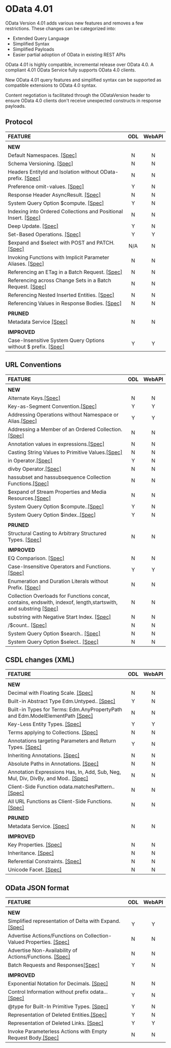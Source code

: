 # OData 4.01

OData Version 4.01 adds various new features and removes a few restrictions. These changes can be categorized into:

- Extended Query Language
- Simplified Syntax
- Simplified Payloads
- Easier partial adoption of OData in existing REST APIs

OData 4.01 is highly compatible, incremental release over OData 4.0. A compliant 4.01 OData Service fully supports OData 4.0 clients.

New OData 4.01 query features and simplified syntax can be supported as compatible extensions to OData 4.0 syntax.

Content negotiation is facilitated through the ODataVersion header to ensure OData 4.0 clients don't receive unexpected constructs in response payloads.

## Protocol

|FEATURE|ODL|WebAPI|
|:---|:--:|:--:|
||||||||||||||||
|**NEW**|
| Default Namespaces. [[Spec]]("https://docs.oasis-open.org/odata/new-in-odata/v4.01/cn02/new-in-odata-v4.01-cn02.html#_Toc495652484")                                                  |N|N|
| Schema Versioning. [[Spec]]("https://docs.oasis-open.org/odata/new-in-odata/v4.01/cn02/new-in-odata-v4.01-cn02.html#_Toc495652485")                                                   |N|N|
| Headers EntityId and Isolation without OData- prefix. [[Spec]]("https://docs.oasis-open.org/odata/new-in-odata/v4.01/cn02/new-in-odata-v4.01-cn02.html#_Toc495652486")                |N|N|
| Preference omit-values. [[Spec]]("https://docs.oasis-open.org/odata/new-in-odata/v4.01/cn02/new-in-odata-v4.01-cn02.html#_Toc495652487")                                              |Y|N|
| Response Header AsyncResult. [[Spec]]("https://docs.oasis-open.org/odata/new-in-odata/v4.01/cn02/new-in-odata-v4.01-cn02.html#_Toc495652488")                                         |N|N|
| System Query Option $compute. [[Spec]]("https://docs.oasis-open.org/odata/new-in-odata/v4.01/cn02/new-in-odata-v4.01-cn02.html#_Toc495652491")                                        |Y|N|
| Indexing into Ordered Collections and Positional Insert. [[Spec]]("https://docs.oasis-open.org/odata/new-in-odata/v4.01/cn02/new-in-odata-v4.01-cn02.html#_Toc495652536")             |N|N|
| Deep Update. [[Spec]]("https://docs.oasis-open.org/odata/new-in-odata/v4.01/cn02/new-in-odata-v4.01-cn02.html#_Toc495652537")                                                         |Y|N|
| Set-Based Operations. [[Spec]]("https://docs.oasis-open.org/odata/new-in-odata/v4.01/cn02/new-in-odata-v4.01-cn02.html#_Toc495652494")                                                |Y|Y|
| $expand and $select with POST and PATCH. [[Spec]]("https://docs.oasis-open.org/odata/new-in-odata/v4.01/cn02/new-in-odata-v4.01-cn02.html#_Toc495652495")                             |N/A|N|
| Invoking Functions with Implicit Parameter Aliases. [[Spec]]("https://docs.oasis-open.org/odata/new-in-odata/v4.01/cn02/new-in-odata-v4.01-cn02.html#_Toc495652496")                  |N|N|
| Referencing an ETag in a Batch Request. [[Spec]]("https://docs.oasis-open.org/odata/new-in-odata/v4.01/cn02/new-in-odata-v4.01-cn02.html#_Toc495652497")                              |N|N|
| Referencing across Change Sets in a Batch Request. [[Spec]]("https://docs.oasis-open.org/odata/new-in-odata/v4.01/cn02/new-in-odata-v4.01-cn02.html#_Toc495652498")                   |N|N|
| Referencing Nested Inserted Entities. [[Spec]]("https://docs.oasis-open.org/odata/new-in-odata/v4.01/cn02/new-in-odata-v4.01-cn02.html#_Toc495652499")                                |N|N|
| Referencing Values in Response Bodies. [[Spec]]("https://docs.oasis-open.org/odata/new-in-odata/v4.01/cn02/new-in-odata-v4.01-cn02.html#_Toc495652500")                               |N|N|
||
|**PRUNED**|
|Metadata Service [[Spec]](https://docs.oasis-open.org/odata/new-in-odata/v4.01/cn02/new-in-odata-v4.01-cn02.html#_Toc495652489) |N|N|
||
|**IMPROVED**|
|Case-Insensitive System Query Options without $ prefix. [[Spec]](https://docs.oasis-open.org/odata/new-in-odata/v4.01/cn02/new-in-odata-v4.01-cn02.html#_Toc)|Y|Y|

## URL Conventions

|FEATURE|ODL|WebAPI|
|:---|:--:|:--:|
||||||||||||||||
|**NEW**|
|Alternate Keys.[[Spec]](https://docs.oasis-open.org/odata/new-in-odata/v4.01/cn02/new-in-odata-v4.01-cn02.html#_Toc495652502) |N|N|
|Key-as-Segment Convention.[[Spec]](https://docs.oasis-open.org/odata/new-in-odata/v4.01/cn02/new-in-odata-v4.01-cn02.html#_Toc495652503) |Y|Y|
|Addressing Operations without Namespace or Alias.[[Spec]](https://docs.oasis-open.org/odata/new-in-odata/v4.01/cn02/new-in-odata-v4.01-cn02.html#_Toc495652504) |Y|Y|
|Addressing a Member of an Ordered Collection.[[Spec]](https://docs.oasis-open.org/odata/new-in-odata/v4.01/cn02/new-in-odata-v4.01-cn02.html#_Toc495652505) |N|N|
|Annotation values in expressions.[[Spec]](https://docs.oasis-open.org/odata/new-in-odata/v4.01/cn02/new-in-odata-v4.01-cn02.html#_Toc495652507) |N|N|
|Casting String Values to Primitive Values.[[Spec]](https://docs.oasis-open.org/odata/new-in-odata/v4.01/cn02/new-in-odata-v4.01-cn02.html#_Toc495652509) |N|N|
|in Operator.[[Spec]](https://docs.oasis-open.org/odata/new-in-odata/v4.01/cn02/new-in-odata-v4.01-cn02.html#_Toc495652512) |Y|N|
|divby Operator.[[Spec]](https://docs.oasis-open.org/odata/new-in-odata/v4.01/cn02/new-in-odata-v4.01-cn02.html#_Toc495652513) |N|N|
|hassubset and hassubsequence Collection Functions.[[Spec]](https://docs.oasis-open.org/odata/new-in-odata/v4.01/cn02/new-in-odata-v4.01-cn02.html#_Toc495652514) |N|N|
|$expand of Stream Properties and Media Resources.[[Spec]](https://docs.oasis-open.org/odata/new-in-odata/v4.01/cn02/new-in-odata-v4.01-cn02.html#_Toc495652518) |N|N|
|System Query Option $compute..[[Spec]](https://docs.oasis-open.org/odata/new-in-odata/v4.01/cn02/new-in-odata-v4.01-cn02.html#_Toc495652521) |Y|N|
|System Query Option $index..[[Spec]](https://docs.oasis-open.org/odata/new-in-odata/v4.01/cn02/new-in-odata-v4.01-cn02.html#_Toc495652522) |Y|N|
||
|**PRUNED**|
|Structural Casting to Arbitrary Structured Types. [[Spec]](https://docs.oasis-open.org/odata/new-in-odata/v4.01/cn02/new-in-odata-v4.01-cn02.html#_Toc495652510)|N|N|
||
|**IMPROVED**|
|EQ Comparison. [[Spec]](https://docs.oasis-open.org/odata/new-in-odata/v4.01/cn02/new-in-odata-v4.01-cn02.html#_Toc495652508)|N|N|
|Case-Insensitive Operators and Functions.  [[Spec]](https://docs.oasis-open.org/odata/new-in-odata/v4.01/cn02/new-in-odata-v4.01-cn02.html#_Toc495652506)|Y|Y|
|Enumeration and Duration Literals without Prefix.  [[Spec]](https://docs.oasis-open.org/odata/new-in-odata/v4.01/cn02/new-in-odata-v4.01-cn02.html#_Toc495652511)|N|N|
|Collection Overloads for Functions concat, contains, endswith, indexof, length,startswith, and substring    [[Spec]](https://docs.oasis-open.org/odata/new-in-odata/v4.01/cn02/new-in-odata-v4.01-cn02.html#_Toc495652515)|N|N|
|substring with Negative Start Index.  [[Spec]](https://docs.oasis-open.org/odata/new-in-odata/v4.01/cn02/new-in-odata-v4.01-cn02.html#_Toc495652516)|N|N|
|/$count..  [[Spec]](https://docs.oasis-open.org/odata/new-in-odata/v4.01/cn02/new-in-odata-v4.01-cn02.html#_Toc495652517)|N|N|
|System Query Option $search..  [[Spec]](https://docs.oasis-open.org/odata/new-in-odata/v4.01/cn02/new-in-odata-v4.01-cn02.html#_Toc495652519)|N|N|
|System Query Option $select..  [[Spec]](https://docs.oasis-open.org/odata/new-in-odata/v4.01/cn02/new-in-odata-v4.01-cn02.html#_Toc495652520)|N|N|

## CSDL changes (XML)

|FEATURE|ODL|WebAPI|
|:---|:--:|:--:|
||||||||||||||||
|**NEW**|
|Decimal with Floating Scale. [[Spec]](https://docs.oasis-open.org/odata/new-in-odata/v4.01/cn02/new-in-odata-v4.01-cn02.html#_Toc495652525) |N|N|
|Built-in Abstract Type Edm.Untyped.. [[Spec]](https://docs.oasis-open.org/odata/new-in-odata/v4.01/cn02/new-in-odata-v4.01-cn02.html#_Toc495652526) |Y|N|
|Built-in Types for Terms: Edm.AnyPropertyPath and Edm.ModelElementPath  [[Spec]](https://docs.oasis-open.org/odata/new-in-odata/v4.01/cn02/new-in-odata-v4.01-cn02.html#_Toc495652527) |N|N|
|Key-Less Entity Types. [[Spec]](https://docs.oasis-open.org/odata/new-in-odata/v4.01/cn02/new-in-odata-v4.01-cn02.html#_Toc495652529) |Y|Y|
|Terms applying to Collections. [[Spec]](https://docs.oasis-open.org/odata/new-in-odata/v4.01/cn02/new-in-odata-v4.01-cn02.html#_Toc495652533) |N|N|
|Annotations targeting Parameters and Return Types. [[Spec]](https://docs.oasis-open.org/odata/new-in-odata/v4.01/cn02/new-in-odata-v4.01-cn02.html#_Toc495652534) |Y|N|
|Inheriting Annotations. [[Spec]](https://docs.oasis-open.org/odata/new-in-odata/v4.01/cn02/new-in-odata-v4.01-cn02.html#_Toc495652535) |N|N|
|Absolute Paths in Annotations. [[Spec]](https://docs.oasis-open.org/odata/new-in-odata/v4.01/cn02/new-in-odata-v4.01-cn02.html#_Toc495652536) |N|N|
|Annotation Expressions Has, In, Add, Sub, Neg, Mul, Div, DivBy, and Mod.. [[Spec]](https://docs.oasis-open.org/odata/new-in-odata/v4.01/cn02/new-in-odata-v4.01-cn02.html#_Toc495652537) |N|N|
|Client-Side Function odata.matchesPattern.. [[Spec]](https://docs.oasis-open.org/odata/new-in-odata/v4.01/cn02/new-in-odata-v4.01-cn02.html#_Toc495652538) |N|N|
|All URL Functions as Client-Side Functions. [[Spec]](https://docs.oasis-open.org/odata/new-in-odata/v4.01/cn02/new-in-odata-v4.01-cn02.html#_Toc495652539) |N|N|
||
|**PRUNED**|
|Metadata Service. [[Spec]](https://docs.oasis-open.org/odata/new-in-odata/v4.01/cn02/new-in-odata-v4.01-cn02.html#_Toc495652540) |N|N|
||
|**IMPROVED**|
|Key Properties. [[Spec]](https://docs.oasis-open.org/odata/new-in-odata/v4.01/cn02/new-in-odata-v4.01-cn02.html#_Toc495652528) |N|N|
|Inheritance. [[Spec]](https://docs.oasis-open.org/odata/new-in-odata/v4.01/cn02/new-in-odata-v4.01-cn02.html#_Toc495652530) |N|N|
|Referential Constraints. [[Spec]](https://docs.oasis-open.org/odata/new-in-odata/v4.01/cn02/new-in-odata-v4.01-cn02.html#_Toc495652531) |N|N|
|Unicode Facet. [[Spec]](https://docs.oasis-open.org/odata/new-in-odata/v4.01/cn02/new-in-odata-v4.01-cn02.html#_Toc495652532) |N|N|

## OData JSON format

|FEATURE|ODL|WebAPI|
|:---|:--:|:--:|
||||||||||||||||
|**NEW**|
|Simplified representation of Delta with Expand. [[Spec]](https://docs.oasis-open.org/odata/new-in-odata/v4.01/cn02/new-in-odata-v4.01-cn02.html#_Toc495652547) |Y|Y|
|Advertise Actions/Functions on Collection-Valued Properties. [[Spec]](https://docs.oasis-open.org/odata/new-in-odata/v4.01/cn02/new-in-odata-v4.01-cn02.html#_Toc495652550) |N|N|
|Advertise Non-Availability of Actions/Functions. [[Spec]](https://docs.oasis-open.org/odata/new-in-odata/v4.01/cn02/new-in-odata-v4.01-cn02.html#_Toc495652551) |N|N|
|Batch Requests and Responses[[Spec]](https://docs.oasis-open.org/odata/new-in-odata/v4.01/cn02/new-in-odata-v4.01-cn02.html#_Toc495652553) |Y|N|
||
|**IMPROVED**|
|Exponential Notation for Decimals. [[Spec]](https://docs.oasis-open.org/odata/new-in-odata/v4.01/cn02/new-in-odata-v4.01-cn02.html#_Toc495652544) |N|N|
|Control Information without prefix odata... [[Spec]](https://docs.oasis-open.org/odata/new-in-odata/v4.01/cn02/new-in-odata-v4.01-cn02.html#_Toc495652545) |Y|N|
|@type for Built-In Primitive Types. [[Spec]](https://docs.oasis-open.org/odata/new-in-odata/v4.01/cn02/new-in-odata-v4.01-cn02.html#_Toc495652546) |Y|N|
|Representation of Deleted Entities.[[Spec]](https://docs.oasis-open.org/odata/new-in-odata/v4.01/cn02/new-in-odata-v4.01-cn02.html#_Toc495652548) |Y|N|
|Representation of Deleted Links. [[Spec]](https://docs.oasis-open.org/odata/new-in-odata/v4.01/cn02/new-in-odata-v4.01-cn02.html#_Toc495652549) |Y|Y|
|Invoke Parameterless Actions with Empty Request Body.[[Spec]](https://docs.oasis-open.org/odaclta/new-in-odata/v4.01/cn02/new-in-odata-v4.01-cn02.html#_Toc495652552) |N|N|